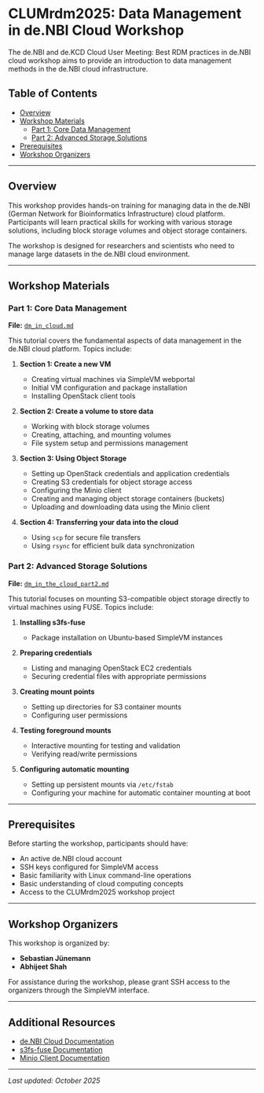 # CLUMrdm2025: Data Management in de.NBI Cloud Workshop

The de.NBI and de.KCD Cloud User Meeting: Best RDM practices in de.NBI cloud workshop aims to provide an introduction to data management methods in the de.NBI cloud infrastructure.

## Table of Contents

- [Overview](#overview)
- [Workshop Materials](#workshop-materials)
  - [Part 1: Core Data Management](#part-1-core-data-management)
  - [Part 2: Advanced Storage Solutions](#part-2-advanced-storage-solutions)
- [Prerequisites](#prerequisites)
- [Workshop Organizers](#workshop-organizers)

---

## Overview

This workshop provides hands-on training for managing data in the de.NBI (German Network for Bioinformatics Infrastructure) cloud platform. Participants will learn practical skills for working with various storage solutions, including block storage volumes and object storage containers.

The workshop is designed for researchers and scientists who need to manage large datasets in the de.NBI cloud environment.

---

## Workshop Materials

### Part 1: Core Data Management

**File:** [`dm_in_cloud.md`](dm_in_cloud.md)

This tutorial covers the fundamental aspects of data management in the de.NBI cloud platform. Topics include:

1. **Section 1: Create a new VM**
   - Creating virtual machines via SimpleVM webportal
   - Initial VM configuration and package installation
   - Installing OpenStack client tools

2. **Section 2: Create a volume to store data**
   - Working with block storage volumes
   - Creating, attaching, and mounting volumes
   - File system setup and permissions management

3. **Section 3: Using Object Storage**
   - Setting up OpenStack credentials and application credentials
   - Creating S3 credentials for object storage access
   - Configuring the Minio client
   - Creating and managing object storage containers (buckets)
   - Uploading and downloading data using the Minio client

4. **Section 4: Transferring your data into the cloud**
   - Using `scp` for secure file transfers
   - Using `rsync` for efficient bulk data synchronization


### Part 2: Advanced Storage Solutions

**File:** [`dm_in_the_cloud_part2.md`](dm_in_the_cloud_part2.md)

This tutorial focuses on mounting S3-compatible object storage directly to virtual machines using FUSE. Topics include:

1. **Installing s3fs-fuse**
   - Package installation on Ubuntu-based SimpleVM instances

2. **Preparing credentials**
   - Listing and managing OpenStack EC2 credentials
   - Securing credential files with appropriate permissions

3. **Creating mount points**
   - Setting up directories for S3 container mounts
   - Configuring user permissions

4. **Testing foreground mounts**
   - Interactive mounting for testing and validation
   - Verifying read/write permissions

5. **Configuring automatic mounting**
   - Setting up persistent mounts via `/etc/fstab`
   - Configuring your machine for automatic container mounting at boot

---


## Prerequisites

Before starting the workshop, participants should have:

- An active de.NBI cloud account
- SSH keys configured for SimpleVM access
- Basic familiarity with Linux command-line operations
- Basic understanding of cloud computing concepts
- Access to the CLUMrdm2025 workshop project

---

## Workshop Organizers

This workshop is organized by:
- **Sebastian Jünemann**
- **Abhijeet Shah**

For assistance during the workshop, please grant SSH access to the organizers through the SimpleVM interface.

---

## Additional Resources

- [de.NBI Cloud Documentation](https://cloud.denbi.de/)
- [s3fs-fuse Documentation](https://github.com/s3fs-fuse/s3fs-fuse)
- [Minio Client Documentation](https://min.io/docs/minio/linux/reference/minio-mc.html)

---

*Last updated: October 2025*